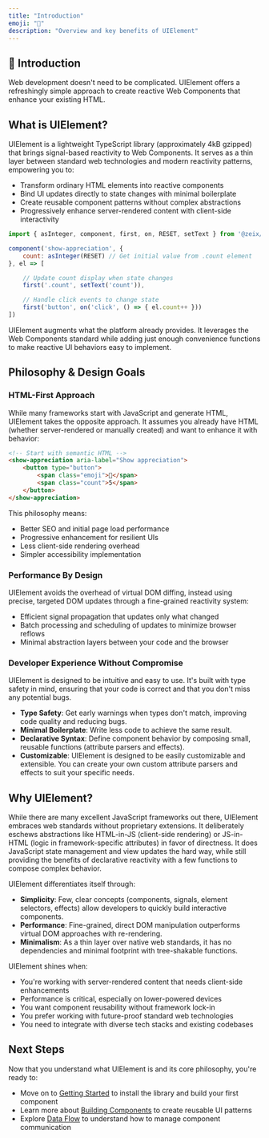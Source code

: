 ```yaml
---
title: "Introduction"
emoji: "📖"
description: "Overview and key benefits of UIElement"
---
```


<section class="hero">

# 📖 Introduction

<p class="lead">Web development doesn't need to be complicated. UIElement offers a refreshingly simple approach to create reactive Web Components that enhance your existing HTML.</p>
</section>

<section>

## What is UIElement?

UIElement is a lightweight TypeScript library (approximately 4kB gzipped) that brings signal-based reactivity to Web Components. It serves as a thin layer between standard web technologies and modern reactivity patterns, empowering you to:

* Transform ordinary HTML elements into reactive components
* Bind UI updates directly to state changes with minimal boilerplate
* Create reusable component patterns without complex abstractions
* Progressively enhance server-rendered content with client-side interactivity

```js
import { asInteger, component, first, on, RESET, setText } from '@zeix/ui-element'

component('show-appreciation', {
    count: asInteger(RESET) // Get initial value from .count element
}, el => [

	// Update count display when state changes
    first('.count', setText('count')),

    // Handle click events to change state
    first('button', on('click', () => { el.count++ }))
])
```

UIElement augments what the platform already provides. It leverages the Web Components standard while adding just enough convenience functions to make reactive UI behaviors easy to implement.

</section>

<section>

## Philosophy & Design Goals

### HTML-First Approach

While many frameworks start with JavaScript and generate HTML, UIElement takes the opposite approach. It assumes you already have HTML (whether server-rendered or manually created) and want to enhance it with behavior:

```html
<!-- Start with semantic HTML -->
<show-appreciation aria-label="Show appreciation">
    <button type="button">
        <span class="emoji">💐</span>
        <span class="count">5</span>
    </button>
</show-appreciation>
```

This philosophy means:

* Better SEO and initial page load performance
* Progressive enhancement for resilient UIs
* Less client-side rendering overhead
* Simpler accessibility implementation

### Performance By Design

UIElement avoids the overhead of virtual DOM diffing, instead using precise, targeted DOM updates through a fine-grained reactivity system:

* Efficient signal propagation that updates only what changed
* Batch processing and scheduling of updates to minimize browser reflows
* Minimal abstraction layers between your code and the browser

### Developer Experience Without Compromise

UIElement is designed to be intuitive and easy to use. It's built with type safety in mind, ensuring that your code is correct and that you don't miss any potential bugs.

* **Type Safety**: Get early warnings when types don't match, improving code quality and reducing bugs.
* **Minimal Boilerplate**: Write less code to achieve the same result.
* **Declarative Syntax**: Define component behavior by composing small, reusable functions (attribute parsers and effects).
* **Customizable**: UIElement is designed to be easily customizable and extensible. You can create your own custom attribute parsers and effects to suit your specific needs.

</section>

<section>

## Why UIElement?

While there are many excellent JavaScript frameworks out there, UIElement embraces web standards without proprietary extensions. It deliberately eschews abstractions like HTML-in-JS (client-side rendering) or JS-in-HTML (logic in framework-specific attributes) in favor of directness. It does JavaScript state management and view updates the hard way, while still providing the benefits of declarative reactivity with a few functions to compose complex behavior.

UIElement differentiates itself through:

* **Simplicity**: Few, clear concepts (components, signals, element selectors, effects) allow developers to quickly build interactive components.
* **Performance**: Fine-grained, direct DOM manipulation outperforms virtual DOM approaches with re-rendering.
* **Minimalism**: As a thin layer over native web standards, it has no dependencies and minimal footprint with tree-shakable functions.

UIElement shines when:

* You're working with server-rendered content that needs client-side enhancements
* Performance is critical, especially on lower-powered devices
* You want component reusability without framework lock-in
* You prefer working with future-proof standard web technologies
* You need to integrate with diverse tech stacks and existing codebases

</section>
		  
<section>

## Next Steps

Now that you understand what UIElement is and its core philosophy, you're ready to:

* Move on to [Getting Started](getting-started.html) to install the library and build your first component
* Learn more about [Building Components](building-components.html) to create reusable UI patterns
* Explore [Data Flow](data-flow.html) to understand how to manage component communication

</section>